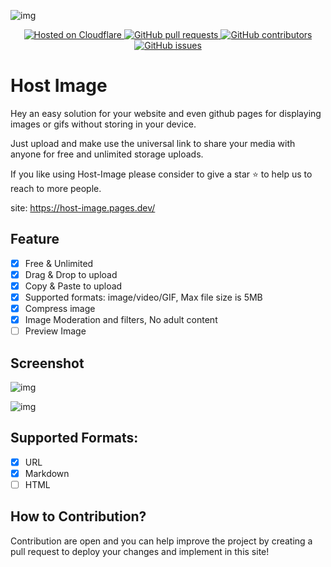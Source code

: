 ![img](https://host-image.pages.dev/file/bfa09e0bca60e9c0f9725.jpg)

<p align="center">
  <a href="https://www.cloudflare.com/">
    <img alt="Hosted on Cloudflare" src="https://img.shields.io/badge/hosted%20on-cloudflare-orange.svg" />
  </a>
  <a href="https://github.com/heyjumanji/host-image/pulls">
    <img alt="GitHub pull requests" src="https://img.shields.io/github/issues-pr/heyjumanji/host-image.svg" />
  </a>
  <a href="https://github.com/heyjumanji/host-image/graphs/contributors">
    <img alt="GitHub contributors" src="https://img.shields.io/github/contributors/heyjumanji/host-image.svg" />
  </a>
  <a href="https://github.com/heyjumanji/host-image/issues">
    <img alt="GitHub issues" src="https://img.shields.io/github/issues/heyjumanji/host-image.svg" />
  </a>
</p>

# Host Image

Hey an easy solution for your website and even github pages for displaying images or gifs without storing in your device. 

Just upload and make use the universal link to share your media with anyone for free and unlimited storage uploads.

If you like using Host-Image please consider to give a star ⭐ to help us to reach to more people.

site: https://host-image.pages.dev/

## Feature

- [x] Free & Unlimited
- [x] Drag & Drop to upload
- [x] Copy & Paste to upload
- [x] Supported formats: image/video/GIF, Max file size is 5MB
- [x] Compress image
- [x] Image Moderation and filters, No adult content
- [ ] Preview Image

## Screenshot

![img](https://host-image.pages.dev/file/449c434c8f7475f65223a.png)

![img](https://host-image.pages.dev/file/899549a3de628b696f17d.png)

## Supported Formats:

- [x] URL
- [x] Markdown
- [ ] HTML

## How to Contribution?

Contribution are open and you can help improve the project by creating a pull request to deploy your changes and implement in this site!

